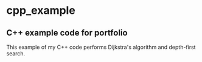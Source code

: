 # cpp_example
## C++ example code for portfolio

This example of my C++ code performs Dijkstra's algorithm and depth-first search.
